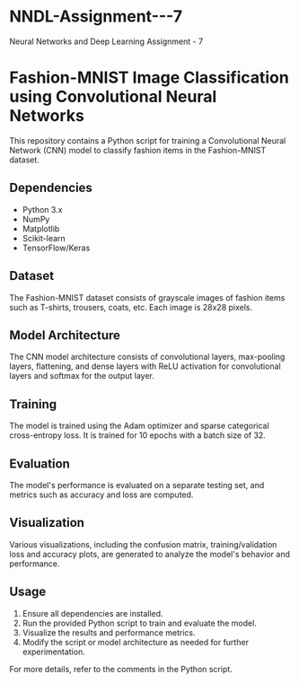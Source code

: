 # NNDL-Assignment---7
Neural Networks and Deep Learning Assignment - 7

# Fashion-MNIST Image Classification using Convolutional Neural Networks

This repository contains a Python script for training a Convolutional Neural Network (CNN) model to classify fashion items in the Fashion-MNIST dataset.

## Dependencies
- Python 3.x
- NumPy
- Matplotlib
- Scikit-learn
- TensorFlow/Keras

## Dataset
The Fashion-MNIST dataset consists of grayscale images of fashion items such as T-shirts, trousers, coats, etc. Each image is 28x28 pixels.

## Model Architecture
The CNN model architecture consists of convolutional layers, max-pooling layers, flattening, and dense layers with ReLU activation for convolutional layers and softmax for the output layer.

## Training
The model is trained using the Adam optimizer and sparse categorical cross-entropy loss. It is trained for 10 epochs with a batch size of 32.

## Evaluation
The model's performance is evaluated on a separate testing set, and metrics such as accuracy and loss are computed.

## Visualization
Various visualizations, including the confusion matrix, training/validation loss and accuracy plots, are generated to analyze the model's behavior and performance.

## Usage
1. Ensure all dependencies are installed.
2. Run the provided Python script to train and evaluate the model.
3. Visualize the results and performance metrics.
4. Modify the script or model architecture as needed for further experimentation.

For more details, refer to the comments in the Python script.


